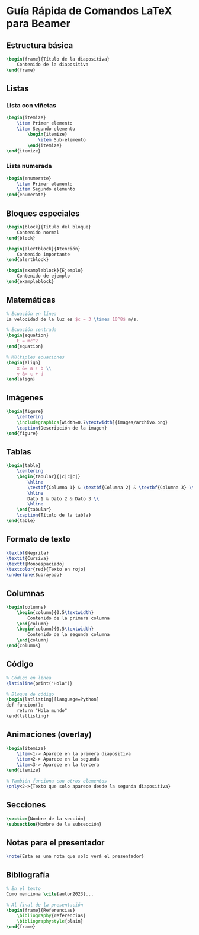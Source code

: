 # Guía Rápida de Comandos LaTeX para Beamer

## Estructura básica

```latex
\begin{frame}{Título de la diapositiva}
    Contenido de la diapositiva
\end{frame}
```

## Listas

### Lista con viñetas
```latex
\begin{itemize}
    \item Primer elemento
    \item Segundo elemento
        \begin{itemize}
            \item Sub-elemento
        \end{itemize}
\end{itemize}
```

### Lista numerada
```latex
\begin{enumerate}
    \item Primer elemento
    \item Segundo elemento
\end{enumerate}
```

## Bloques especiales

```latex
\begin{block}{Título del bloque}
    Contenido normal
\end{block}

\begin{alertblock}{Atención}
    Contenido importante
\end{alertblock}

\begin{exampleblock}{Ejemplo}
    Contenido de ejemplo
\end{exampleblock}
```

## Matemáticas

```latex
% Ecuación en línea
La velocidad de la luz es $c = 3 \times 10^8$ m/s.

% Ecuación centrada
\begin{equation}
    E = mc^2
\end{equation}

% Múltiples ecuaciones
\begin{align}
    x &= a + b \\
    y &= c + d
\end{align}
```

## Imágenes

```latex
\begin{figure}
    \centering
    \includegraphics[width=0.7\textwidth]{images/archivo.png}
    \caption{Descripción de la imagen}
\end{figure}
```

## Tablas

```latex
\begin{table}
    \centering
    \begin{tabular}{|c|c|c|}
        \hline
        \textbf{Columna 1} & \textbf{Columna 2} & \textbf{Columna 3} \\
        \hline
        Dato 1 & Dato 2 & Dato 3 \\
        \hline
    \end{tabular}
    \caption{Título de la tabla}
\end{table}
```

## Formato de texto

```latex
\textbf{Negrita}
\textit{Cursiva}
\texttt{Monoespaciado}
\textcolor{red}{Texto en rojo}
\underline{Subrayado}
```

## Columnas

```latex
\begin{columns}
    \begin{column}{0.5\textwidth}
        Contenido de la primera columna
    \end{column}
    \begin{column}{0.5\textwidth}
        Contenido de la segunda columna
    \end{column}
\end{columns}
```

## Código

```latex
% Código en línea
\lstinline{print("Hola")}

% Bloque de código
\begin{lstlisting}[language=Python]
def funcion():
    return "Hola mundo"
\end{lstlisting}
```

## Animaciones (overlay)

```latex
\begin{itemize}
    \item<1-> Aparece en la primera diapositiva
    \item<2-> Aparece en la segunda
    \item<3-> Aparece en la tercera
\end{itemize}

% También funciona con otros elementos
\only<2->{Texto que solo aparece desde la segunda diapositiva}
```

## Secciones

```latex
\section{Nombre de la sección}
\subsection{Nombre de la subsección}
```

## Notas para el presentador

```latex
\note{Esta es una nota que solo verá el presentador}
```

## Bibliografía

```latex
% En el texto
Como menciona \cite{autor2023}...

% Al final de la presentación
\begin{frame}{Referencias}
    \bibliography{referencias}
    \bibliographystyle{plain}
\end{frame}
```